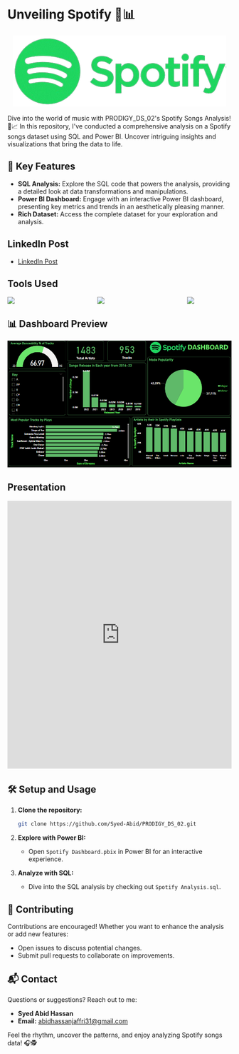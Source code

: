 # Unveiling Spotify 🎵📊

<div align="center">
  <img src="https://github.com/Syed-Abid/PRODIGY_DS_02/blob/main/Spotify%20Logo.png" alt="Spotify Logo">
</div>


Dive into the world of music with PRODIGY_DS_02's Spotify Songs Analysis! 🎵📈 In this repository, I've conducted a comprehensive analysis on a Spotify songs dataset using SQL and Power BI. Uncover intriguing insights and visualizations that bring the data to life.

## 🚀 Key Features

- **SQL Analysis:** Explore the SQL code that powers the analysis, providing a detailed look at data transformations and manipulations.
- **Power BI Dashboard:** Engage with an interactive Power BI dashboard, presenting key metrics and trends in an aesthetically pleasing manner.
- **Rich Dataset:** Access the complete dataset for your exploration and analysis.

## LinkedIn Post

- [LinkedIn Post](https://www.linkedin.com/posts/syed-abid-hassan-bb569b1b8_hello-connections-i-have-completed-the-activity-7145818146375987200-GTVN?utm_source=share&utm_medium=member_desktop)

## Tools Used

<div style="display: flex; justify-content: space-between;">
  <img src="https://github.com/Syed-Abid/Product-Performance-Insights/blob/main/sql%20server.png" style="margin-right: 10px;" width="100" />
  <img src="https://github.com/Syed-Abid/Product-Performance-Insights/blob/main/power%20bi.png" style="margin-right: 10px;" width="100" />
  <img src="https://github.com/Syed-Abid/Product-Performance-Insights/blob/main/excel.png" width="100" />
</div>

## 📊 Dashboard Preview

<div align="center">
  <img src="https://github.com/Syed-Abid/PRODIGY_DS_02/blob/main/Spotify%20Dashboard.png" alt="Spotify Dashboard">
</div>

## Presentation

<embed src="https://github.com/Syed-Abid/Unveiling-Spotify-/blob/main/Spotify%20Analysis.pdf" width="100%" height="600px" type='application/pdf'>

## 🛠️ Setup and Usage

1. **Clone the repository:**
    ```bash
    git clone https://github.com/Syed-Abid/PRODIGY_DS_02.git
    ```

2. **Explore with Power BI:**
    - Open `Spotify Dashboard.pbix` in Power BI for an interactive experience.

3. **Analyze with SQL:**
    - Dive into the SQL analysis by checking out `Spotify Analysis.sql`.

## 🤝 Contributing

Contributions are encouraged! Whether you want to enhance the analysis or add new features:

- Open issues to discuss potential changes.
- Submit pull requests to collaborate on improvements.

## 📬 Contact

Questions or suggestions? Reach out to me:

- **Syed Abid Hassan**
- **Email:** [abidhassanjaffri31@gmail.com](mailto:abidhassanjaffri31@gmail.com)

Feel the rhythm, uncover the patterns, and enjoy analyzing Spotify songs data! 🎧🕵️
